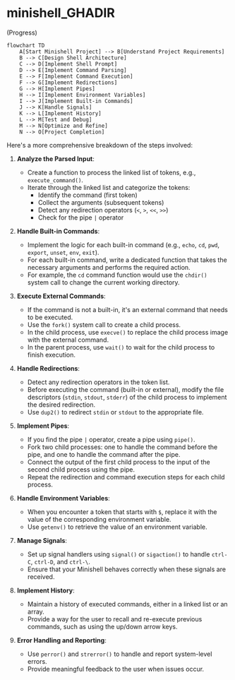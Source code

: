 # minishell_GHADIR
(Progress)

```mermaid
flowchart TD
    A[Start Minishell Project] --> B[Understand Project Requirements]
    B --> C[Design Shell Architecture]
    C --> D[Implement Shell Prompt]
    D --> E[Implement Command Parsing]
    E --> F[Implement Command Execution]
    F --> G[Implement Redirections]
    G --> H[Implement Pipes]
    H --> I[Implement Environment Variables]
    I --> J[Implement Built-in Commands]
    J --> K[Handle Signals]
    K --> L[Implement History]
    L --> M[Test and Debug]
    M --> N[Optimize and Refine]
    N --> O[Project Completion]
```


Here's a more comprehensive breakdown of the steps involved:

1. **Analyze the Parsed Input**:
   - Create a function to process the linked list of tokens, e.g., `execute_command()`.
   - Iterate through the linked list and categorize the tokens:
     - Identify the command (first token)
     - Collect the arguments (subsequent tokens)
     - Detect any redirection operators (`<`, `>`, `<<`, `>>`)
     - Check for the pipe `|` operator

2. **Handle Built-in Commands**:
   - Implement the logic for each built-in command (e.g., `echo`, `cd`, `pwd`, `export`, `unset`, `env`, `exit`).
   - For each built-in command, write a dedicated function that takes the necessary arguments and performs the required action.
   - For example, the `cd` command function would use the `chdir()` system call to change the current working directory.

3. **Execute External Commands**:
   - If the command is not a built-in, it's an external command that needs to be executed.
   - Use the `fork()` system call to create a child process.
   - In the child process, use `execve()` to replace the child process image with the external command.
   - In the parent process, use `wait()` to wait for the child process to finish execution.

4. **Handle Redirections**:
   - Detect any redirection operators in the token list.
   - Before executing the command (built-in or external), modify the file descriptors (`stdin`, `stdout`, `stderr`) of the child process to implement the desired redirection.
   - Use `dup2()` to redirect `stdin` or `stdout` to the appropriate file.

5. **Implement Pipes**:
   - If you find the pipe `|` operator, create a pipe using `pipe()`.
   - Fork two child processes: one to handle the command before the pipe, and one to handle the command after the pipe.
   - Connect the output of the first child process to the input of the second child process using the pipe.
   - Repeat the redirection and command execution steps for each child process.

6. **Handle Environment Variables**:
   - When you encounter a token that starts with `$`, replace it with the value of the corresponding environment variable.
   - Use `getenv()` to retrieve the value of an environment variable.

7. **Manage Signals**:
   - Set up signal handlers using `signal()` or `sigaction()` to handle `ctrl-C`, `ctrl-D`, and `ctrl-\`.
   - Ensure that your Minishell behaves correctly when these signals are received.

8. **Implement History**:
   - Maintain a history of executed commands, either in a linked list or an array.
   - Provide a way for the user to recall and re-execute previous commands, such as using the up/down arrow keys.

9. **Error Handling and Reporting**:
   - Use `perror()` and `strerror()` to handle and report system-level errors.
   - Provide meaningful feedback to the user when issues occur.


